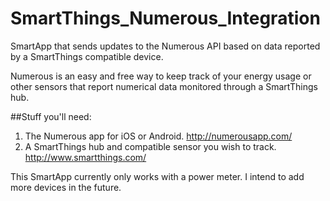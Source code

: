 # SmartThings_Numerous_Integration
SmartApp that sends updates to the Numerous API based on data reported by a SmartThings compatible device.

Numerous is an easy and free way to keep track of your energy usage or other sensors that report numerical data monitored through a SmartThings hub.

##Stuff you'll need: 
  1. The Numerous app for iOS or Android. http://numerousapp.com/
  2. A SmartThings hub and compatible sensor you wish to track. http://www.smartthings.com/

This SmartApp currently only works with a power meter. I intend to add more devices in the future. 


